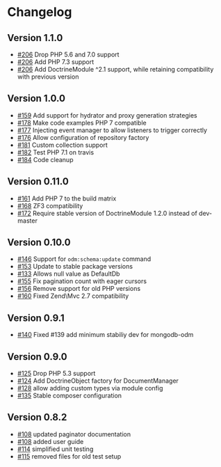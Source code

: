 # Changelog

## Version 1.1.0

- [#206](https://github.com/docrine/DoctrineMongoODMModule/pull/206) Drop PHP 5.6 and 7.0 support
- [#206](https://github.com/docrine/DoctrineMongoODMModule/pull/206) Add PHP 7.3 support
- [#206](https://github.com/docrine/DoctrineMongoODMModule/pull/206) Add DoctrineModule ^2.1 support, while retaining compatibility with previous version

## Version 1.0.0

- [#159](https://github.com/docrine/DoctrineMongoODMModule/pull/159) Add support for hydrator and proxy generation strategies
- [#178](https://github.com/docrine/DoctrineMongoODMModule/pull/178) Make code examples PHP 7 compatible
- [#177](https://github.com/docrine/DoctrineMongoODMModule/pull/177) Injecting event manager to allow listeners to trigger correctly
- [#176](https://github.com/docrine/DoctrineMongoODMModule/pull/176) Allow configuration of repository factory
- [#181](https://github.com/docrine/DoctrineMongoODMModule/pull/181) Custom collection support
- [#182](https://github.com/docrine/DoctrineMongoODMModule/pull/182) Test PHP 7.1 on travis
- [#184](https://github.com/docrine/DoctrineMongoODMModule/pull/184) Code cleanup

## Version 0.11.0

- [#161](https://github.com/docrine/DoctrineMongoODMModule/pull/161) Add PHP 7 to the build matrix
- [#168](https://github.com/docrine/DoctrineMongoODMModule/pull/168) ZF3 compatibility
- [#172](https://github.com/docrine/DoctrineMongoODMModule/pull/172) Require stable version of DoctrineModule 1.2.0 instead of dev-master

## Version 0.10.0

- [#146](https://github.com/doctrine/DoctrineMongoODMModule/pull/146) Support for `odm:schema:update` command
- [#153](https://github.com/doctrine/DoctrineMongoODMModule/pull/153) Update to stable package versions
- [#133](https://github.com/doctrine/DoctrineMongoODMModule/pull/133) Allows null value as DefaultDb
- [#155](https://github.com/doctrine/DoctrineMongoODMModule/pull/155) Fix pagination count with eager cursors
- [#156](https://github.com/doctrine/DoctrineMongoODMModule/pull/156) Remove support for old PHP versions
- [#160](https://github.com/doctrine/DoctrineMongoODMModule/pull/160) Fixed Zend\Mvc 2.7 compatibility

## Version 0.9.1
- [#140](https://github.com/doctrine/DoctrineMongoODMModule/pull/140) Fixed #139 add minimum stabiliy dev for mongodb-odm

## Version 0.9.0
- [#125](https://github.com/doctrine/DoctrineMongoODMModule/pull/125) Drop PHP 5.3 support
- [#124](https://github.com/doctrine/DoctrineMongoODMModule/pull/124) Add DoctrineObject factory for DocumentManager
- [#128](https://github.com/doctrine/DoctrineMongoODMModule/pull/128) allow adding custom types via module config
- [#135](https://github.com/doctrine/DoctrineMongoODMModule/pull/135) Stable composer configuration

## Version 0.8.2

- [#108](https://github.com/doctrine/DoctrineMongoODMModule/pull/108) updated paginator documentation
- [#108](https://github.com/doctrine/DoctrineMongoODMModule/pull/109) added user guide
- [#114](https://github.com/doctrine/DoctrineMongoODMModule/pull/114) simplified unit testing
- [#115](https://github.com/doctrine/DoctrineMongoODMModule/pull/115) removed files for old test setup

